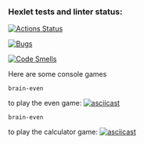 ### Hexlet tests and linter status:
[![Actions Status](https://github.com/xenia513/qa-auto-engineer-javascript-project-44/actions/workflows/hexlet-check.yml/badge.svg)](https://github.com/xenia513/qa-auto-engineer-javascript-project-44/actions)

[![Bugs](https://sonarcloud.io/api/project_badges/measure?project=xenia513_qa-auto-engineer-javascript-project-44&metric=bugs)](https://sonarcloud.io/summary/new_code?id=xenia513_qa-auto-engineer-javascript-project-44)

[![Code Smells](https://sonarcloud.io/api/project_badges/measure?project=xenia513_qa-auto-engineer-javascript-project-44&metric=code_smells)](https://sonarcloud.io/summary/new_code?id=xenia513_qa-auto-engineer-javascript-project-44)

Here are some console games

```brain-even```

to play the even game:
[![asciicast](https://asciinema.org/a/fwg0dioFzbwXYtlorYCrznsDe.svg)](https://asciinema.org/a/fwg0dioFzbwXYtlorYCrznsDe)

```brain-even```

to play the calculator game:
[![asciicast](https://asciinema.org/a/WO97zK1MBSnTVoTkknSADfujw.svg)](https://asciinema.org/a/WO97zK1MBSnTVoTkknSADfujw)
